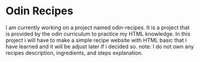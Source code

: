 # Odin Recipes
I am currently working on a project named odin-recipes. It is a project that is provided by the odin curriculum to practice my HTML knowledge. In this project i will have to make a simple recipe website with HTML basic that i have learned and it will be adjust later if i decided so. 
note: I do not own any recipes description, ingredients, and steps explanation.
